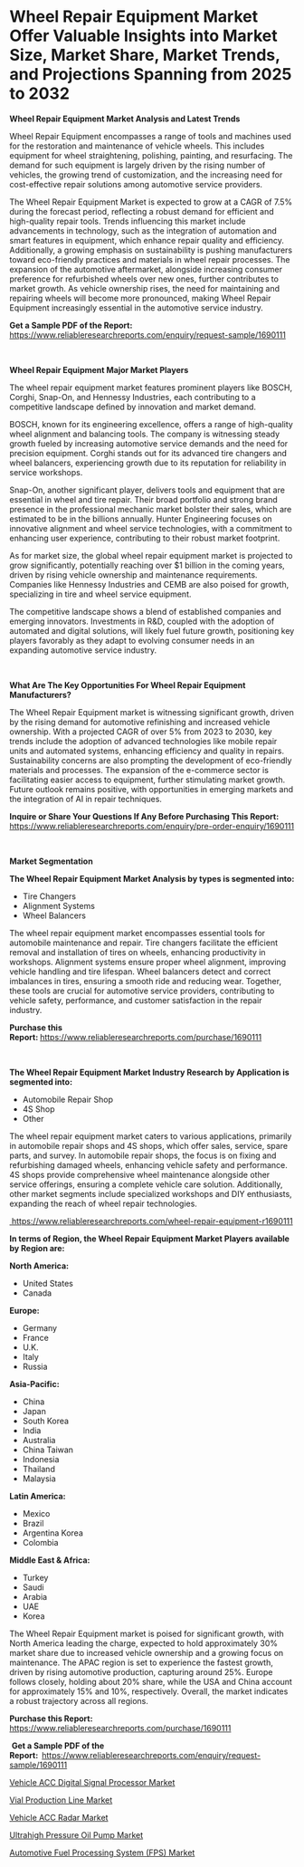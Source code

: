 <p><h1>Wheel Repair Equipment Market Offer Valuable Insights into Market Size, Market Share, Market Trends, and Projections Spanning from 2025 to 2032</h1></p><p><strong>Wheel Repair Equipment Market Analysis and Latest Trends</strong></p>
<p><p>Wheel Repair Equipment encompasses a range of tools and machines used for the restoration and maintenance of vehicle wheels. This includes equipment for wheel straightening, polishing, painting, and resurfacing. The demand for such equipment is largely driven by the rising number of vehicles, the growing trend of customization, and the increasing need for cost-effective repair solutions among automotive service providers.</p><p>The Wheel Repair Equipment Market is expected to grow at a CAGR of 7.5% during the forecast period, reflecting a robust demand for efficient and high-quality repair tools. Trends influencing this market include advancements in technology, such as the integration of automation and smart features in equipment, which enhance repair quality and efficiency. Additionally, a growing emphasis on sustainability is pushing manufacturers toward eco-friendly practices and materials in wheel repair processes. The expansion of the automotive aftermarket, alongside increasing consumer preference for refurbished wheels over new ones, further contributes to market growth. As vehicle ownership rises, the need for maintaining and repairing wheels will become more pronounced, making Wheel Repair Equipment increasingly essential in the automotive service industry.</p></p>
<p><strong>Get a Sample PDF of the Report:&nbsp;</strong> <a href="https://www.reliableresearchreports.com/enquiry/request-sample/1690111?utm_campaign=83&utm_medium=2&utm_source=Github&utm_content=ia&utm_term=26032025&utm_id=wheel-repair-equipment">https://www.reliableresearchreports.com/enquiry/request-sample/1690111</a></p>
<p>&nbsp;</p>
<p><strong>Wheel Repair Equipment Major Market Players</strong></p>
<p><p>The wheel repair equipment market features prominent players like BOSCH, Corghi, Snap-On, and Hennessy Industries, each contributing to a competitive landscape defined by innovation and market demand. </p><p>BOSCH, known for its engineering excellence, offers a range of high-quality wheel alignment and balancing tools. The company is witnessing steady growth fueled by increasing automotive service demands and the need for precision equipment. Corghi stands out for its advanced tire changers and wheel balancers, experiencing growth due to its reputation for reliability in service workshops. </p><p>Snap-On, another significant player, delivers tools and equipment that are essential in wheel and tire repair. Their broad portfolio and strong brand presence in the professional mechanic market bolster their sales, which are estimated to be in the billions annually. Hunter Engineering focuses on innovative alignment and wheel service technologies, with a commitment to enhancing user experience, contributing to their robust market footprint.</p><p>As for market size, the global wheel repair equipment market is projected to grow significantly, potentially reaching over $1 billion in the coming years, driven by rising vehicle ownership and maintenance requirements. Companies like Hennessy Industries and CEMB are also poised for growth, specializing in tire and wheel service equipment. </p><p>The competitive landscape shows a blend of established companies and emerging innovators. Investments in R&D, coupled with the adoption of automated and digital solutions, will likely fuel future growth, positioning key players favorably as they adapt to evolving consumer needs in an expanding automotive service industry.</p></p>
<p>&nbsp;</p>
<p><strong>What Are The Key Opportunities For Wheel Repair Equipment Manufacturers?</strong></p>
<p><p>The Wheel Repair Equipment market is witnessing significant growth, driven by the rising demand for automotive refinishing and increased vehicle ownership. With a projected CAGR of over 5% from 2023 to 2030, key trends include the adoption of advanced technologies like mobile repair units and automated systems, enhancing efficiency and quality in repairs. Sustainability concerns are also prompting the development of eco-friendly materials and processes. The expansion of the e-commerce sector is facilitating easier access to equipment, further stimulating market growth. Future outlook remains positive, with opportunities in emerging markets and the integration of AI in repair techniques.</p></p>
<p><strong>Inquire or Share Your Questions If Any Before Purchasing This Report:</strong> <a href="https://www.reliableresearchreports.com/enquiry/pre-order-enquiry/1690111?utm_campaign=83&utm_medium=2&utm_source=Github&utm_content=ia&utm_term=26032025&utm_id=wheel-repair-equipment">https://www.reliableresearchreports.com/enquiry/pre-order-enquiry/1690111</a></p>
<p>&nbsp;</p>
<p><strong>Market Segmentation</strong></p>
<p><strong>The Wheel Repair Equipment Market Analysis by types is segmented into:</strong></p>
<p><ul><li>Tire Changers</li><li>Alignment Systems</li><li>Wheel Balancers</li></ul></p>
<p><p>The wheel repair equipment market encompasses essential tools for automobile maintenance and repair. Tire changers facilitate the efficient removal and installation of tires on wheels, enhancing productivity in workshops. Alignment systems ensure proper wheel alignment, improving vehicle handling and tire lifespan. Wheel balancers detect and correct imbalances in tires, ensuring a smooth ride and reducing wear. Together, these tools are crucial for automotive service providers, contributing to vehicle safety, performance, and customer satisfaction in the repair industry.</p></p>
<p><strong>Purchase this Report:&nbsp;</strong><a href="https://www.reliableresearchreports.com/purchase/1690111?utm_campaign=83&utm_medium=2&utm_source=Github&utm_content=ia&utm_term=26032025&utm_id=wheel-repair-equipment">https://www.reliableresearchreports.com/purchase/1690111</a></p>
<p>&nbsp;</p>
<p><strong>The Wheel Repair Equipment Market Industry Research by Application is segmented into:</strong></p>
<p><ul><li>Automobile Repair Shop</li><li>4S Shop</li><li>Other</li></ul></p>
<p><p>The wheel repair equipment market caters to various applications, primarily in automobile repair shops and 4S shops, which offer sales, service, spare parts, and survey. In automobile repair shops, the focus is on fixing and refurbishing damaged wheels, enhancing vehicle safety and performance. 4S shops provide comprehensive wheel maintenance alongside other service offerings, ensuring a complete vehicle care solution. Additionally, other market segments include specialized workshops and DIY enthusiasts, expanding the reach of wheel repair technologies.</p></p>
<p><a href="https://www.reliableresearchreports.com/wheel-repair-equipment-r1690111?utm_campaign=83&utm_medium=2&utm_source=Github&utm_content=ia&utm_term=26032025&utm_id=wheel-repair-equipment">&nbsp;https://www.reliableresearchreports.com/wheel-repair-equipment-r1690111</a></p>
<p><strong>In terms of Region, the Wheel Repair Equipment Market Players available by Region are:</strong></p>
<p>
    <p> <strong> North America: </strong>
        <ul>
            <li>United States</li>
            <li>Canada</li>
        </ul>
        </p> 
    <p> <strong> Europe: </strong>
        <ul>
            <li>Germany</li>
            <li>France</li>
            <li>U.K.</li>
            <li>Italy</li>
            <li>Russia</li>
        </ul>
        </p> 
    <p> <strong> Asia-Pacific: </strong>
        <ul>
            <li>China</li>
            <li>Japan</li>
            <li>South Korea</li>
            <li>India</li>
            <li>Australia</li>
            <li>China Taiwan</li>
            <li>Indonesia</li>
            <li>Thailand</li>
            <li>Malaysia</li>
        </ul>
        </p> 
    <p> <strong> Latin America: </strong>
        <ul>
            <li>Mexico</li>
            <li>Brazil</li>
            <li>Argentina Korea</li>
            <li>Colombia</li>
        </ul>
        </p> 
    <p> <strong> Middle East & Africa: </strong>
        <ul>
            <li>Turkey</li>
            <li>Saudi</li>
            <li>Arabia</li>
            <li>UAE</li>
            <li>Korea</li>
        </ul>
    </p>
    </p>
<p><p>The Wheel Repair Equipment market is poised for significant growth, with North America leading the charge, expected to hold approximately 30% market share due to increased vehicle ownership and a growing focus on maintenance. The APAC region is set to experience the fastest growth, driven by rising automotive production, capturing around 25%. Europe follows closely, holding about 20% share, while the USA and China account for approximately 15% and 10%, respectively. Overall, the market indicates a robust trajectory across all regions.</p></p>
<p><strong>Purchase this Report: </strong><a href="https://www.reliableresearchreports.com/purchase/1690111?utm_campaign=83&utm_medium=2&utm_source=Github&utm_content=ia&utm_term=26032025&utm_id=wheel-repair-equipment">https://www.reliableresearchreports.com/purchase/1690111</a></p>
<p>&nbsp;<strong>Get a Sample PDF of the Report:&nbsp;&nbsp;</strong><a href="https://www.reliableresearchreports.com/enquiry/request-sample/1690111?utm_campaign=83&utm_medium=2&utm_source=Github&utm_content=ia&utm_term=26032025&utm_id=wheel-repair-equipment">https://www.reliableresearchreports.com/enquiry/request-sample/1690111</a></p>
<p><strong></strong></p>
<p><p><a href="https://github.com/adelanwkadua/Market-Research-Report-List-1/blob/main/vehicle-acc-digital-signal-processor-market.md?utm_campaign=83&utm_medium=2&utm_source=Github&utm_content=ia&utm_term=26032025&utm_id=wheel-repair-equipment">Vehicle ACC Digital Signal Processor Market</a></p><p><a href="https://github.com/elroddrewspm/Market-Research-Report-List-1/blob/main/vial-production-line-market.md?utm_campaign=83&utm_medium=2&utm_source=Github&utm_content=ia&utm_term=26032025&utm_id=wheel-repair-equipment">Vial Production Line Market</a></p><p><a href="https://github.com/mokeleveisel/Market-Research-Report-List-1/blob/main/vehicle-acc-radar-market.md?utm_campaign=83&utm_medium=2&utm_source=Github&utm_content=ia&utm_term=26032025&utm_id=wheel-repair-equipment">Vehicle ACC Radar Market</a></p><p><a href="https://github.com/baheraennika/Market-Research-Report-List-1/blob/main/ultrahigh-pressure-oil-pump-market.md?utm_campaign=83&utm_medium=2&utm_source=Github&utm_content=ia&utm_term=26032025&utm_id=wheel-repair-equipment">Ultrahigh Pressure Oil Pump Market</a></p><p><a href="https://github.com/helmeludu/Market-Research-Report-List-1/blob/main/automotive-fuel-processing-system-fps-market.md?utm_campaign=83&utm_medium=2&utm_source=Github&utm_content=ia&utm_term=26032025&utm_id=wheel-repair-equipment">Automotive Fuel Processing System (FPS) Market</a></p></p>
